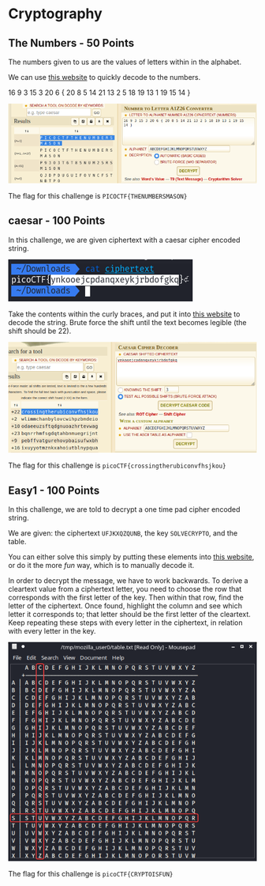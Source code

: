 # Cryptography

## The Numbers - 50 Points

The numbers given to us are the values of letters within in the alphabet. 

We can use [this website](https://www.dcode.fr/letter-number-cipher) to quickly decode to the numbers.

16 9 3 15 3 20 6 { 20 8 5 14 21 13 2 5 18 19 13 1 19 15 14 }

<img src="images/The Numbers1.png">

The flag for this challenge is `PICOCTF{THENUMBERSMASON}`

## caesar - 100 Points

In this challenge, we are given ciphertext with a caesar cipher encoded string. 

<img src="images/caesar1.png">

Take the contents within the curly braces, and put it into [this website](https://www.dcode.fr/caesar-cipher) to decode the string. Brute force the shift until the text becomes legible (the shift should be 22).

<img src="images/caesar2.png">

The flag for this challenge is `picoCTF{crossingtherubiconvfhsjkou}`

## Easy1 - 100 Points

In this challenge, we are told to decrypt a one time pad cipher encoded string.

We are given: the ciphertext `UFJKXQZQUNB`, the key `SOLVECRYPTO`, and the table.  

You can either solve this simply by putting these elements into [this website](https://www.boxentriq.com/code-breaking/one-time-pad), or do it the more *fun* way, which is to manually decode it. 

In order to decrypt the message, we have to work backwards. To derive a cleartext value from a ciphertext letter, you need to choose the row that corresponds with the first letter of the key. Then within that row, find the letter of the ciphertext. Once found, highlight the column and see which letter it corresponds to; that letter should be the first letter of the cleartext. Keep repeating these steps with every letter in the ciphertext, in relation with every letter in the key.  

<img src="images/Easy11.png">

The flag for this challenge is `picoCTF{CRYPTOISFUN}`
